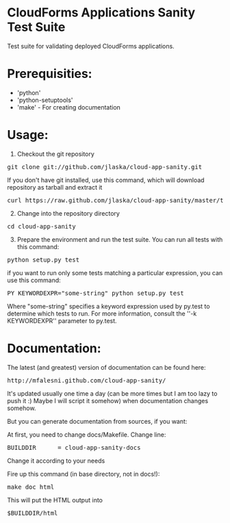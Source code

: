 CloudForms Applications Sanity Test Suite
================

Test suite for validating deployed CloudForms applications.

Prerequisities:
===============
* 'python'
* 'python-setuptools'
* 'make' - For creating documentation

Usage:
======

1. Checkout the git repository
<pre>
git clone git://github.com/jlaska/cloud-app-sanity.git
</pre>
If you don't have git installed, use this command, which will download repository as tarball and extract it
<pre>
curl https://raw.github.com/jlaska/cloud-app-sanity/master/tools/download_suite.sh | bash
</pre>
2. Change into the repository directory
<pre>
cd cloud-app-sanity
</pre>
3. Prepare the environment and run the test suite. You can run all tests with this command:
<pre>
python setup.py test
</pre>
if you want to run only some tests matching a particular expression, you can use this command:
<pre>
PY_KEYWORDEXPR="some-string" python setup.py test
</pre>
Where "some-string" specifies a keyword expression used by py.test to determine which tests to run.  For more information, consult the ''-k KEYWORDEXPR'' parameter to py.test.


Documentation:
==============

The latest (and greatest) version of documentation can be found here:
<pre>
http://mfalesni.github.com/cloud-app-sanity/
</pre>

It's updated usually one time a day (can be more times but I am too lazy to push it :) Maybe I will script it somehow) when documentation changes somehow.

But you can generate documentation from sources, if you want:

At first, you need to change docs/Makefile. Change line:
<pre>
BUILDDIR      = cloud-app-sanity-docs
</pre>
Change it according to your needs

Fire up this command (in base directory, not in docs!):
<pre>
make doc_html
</pre>

This will put the HTML output into
<pre>
$BUILDDIR/html
</pre>
